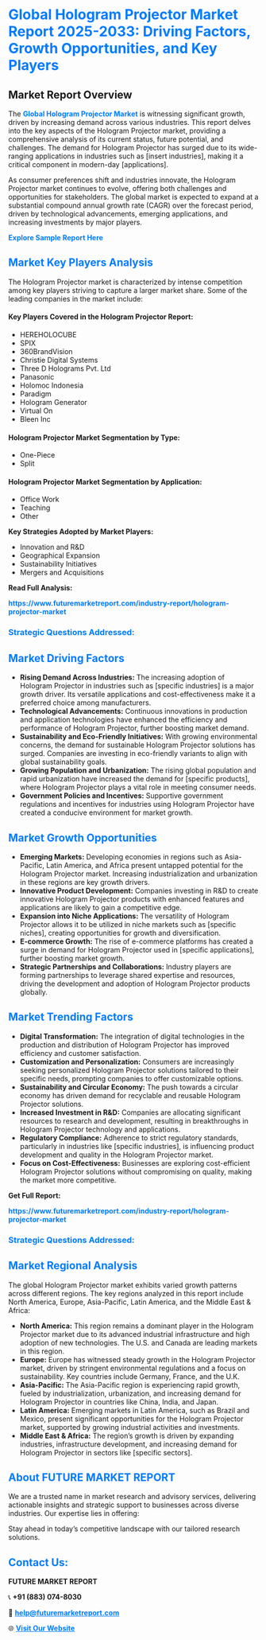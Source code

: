 <h1 style="color: #007BFF;">Global Hologram Projector Market Report 2025-2033: Driving Factors, Growth Opportunities, and Key Players</h1>

<section id="overview">
<h2>Market Report Overview</h2>
<p>The <a href="https://www.futuremarketreport.com/industry-report/hologram-projector-market" style="color: #007BFF; text-decoration: none;"><strong>Global Hologram Projector Market</strong></a> is witnessing significant growth, driven by increasing demand across various industries. This report delves into the key aspects of the Hologram Projector market, providing a comprehensive analysis of its current status, future potential, and challenges. The demand for Hologram Projector has surged due to its wide-ranging applications in industries such as [insert industries], making it a critical component in modern-day [applications].</p>
<p>As consumer preferences shift and industries innovate, the Hologram Projector market continues to evolve, offering both challenges and opportunities for stakeholders. The global market is expected to expand at a substantial compound annual growth rate (CAGR) over the forecast period, driven by technological advancements, emerging applications, and increasing investments by major players.</p>
</section>

<section id="overview">
<p><a href="https://www.futuremarketreport.com/request-sample/reportId=81670" style="color: #007BFF; text-decoration: none;"><strong>Explore Sample Report Here</strong></a></p>
</section>

<section id="key-players">
<h2 style="color: #007BFF;">Market Key Players Analysis</h2>
<p>The Hologram Projector market is characterized by intense competition among key players striving to capture a larger market share. Some of the leading companies in the market include:</p>
<h4>Key Players Covered in the Hologram Projector Report:</h4>
<ul><li>HEREHOLOCUBE</li><li>SPIX</li><li>360BrandVision</li><li>Christie Digital Systems</li><li>Three D Holograms Pvt. Ltd</li><li>Panasonic</li><li>Holomoc Indonesia</li><li>Paradigm</li><li>Hologram Generator</li><li>Virtual On</li><li>Bleen Inc</li></ul>
<h4>Hologram Projector Market Segmentation by Type:</h4>
<ul><li>One-Piece</li><li>Split</li></ul>

<h4>Hologram Projector Market Segmentation by Application:</h4>
<ul><li>Office Work</li><li>Teaching</li><li>Other</li></ul>
<p><strong>Key Strategies Adopted by Market Players:</strong></p>
<ul>
<li>Innovation and R&D</li>
<li>Geographical Expansion</li>
<li>Sustainability Initiatives</li>
<li>Mergers and Acquisitions</li>
</ul>
</section>

<section>
<p><strong>Read Full Analysis: </strong></p><a href="https://www.futuremarketreport.com/industry-report/hologram-projector-market" style="color: #007BFF; text-decoration: none;"><strong>https://www.futuremarketreport.com/industry-report/hologram-projector-market</strong></a>
<h3 style="color: #007BFF;">Strategic Questions Addressed:</h3>
</section>

<section id="driving-factors">
<h2 style="color: #007BFF;">Market Driving Factors</h2>
<ul>
<li><strong>Rising Demand Across Industries:</strong> The increasing adoption of Hologram Projector in industries such as [specific industries] is a major growth driver. Its versatile applications and cost-effectiveness make it a preferred choice among manufacturers.</li>
<li><strong>Technological Advancements:</strong> Continuous innovations in production and application technologies have enhanced the efficiency and performance of Hologram Projector, further boosting market demand.</li>
<li><strong>Sustainability and Eco-Friendly Initiatives:</strong> With growing environmental concerns, the demand for sustainable Hologram Projector solutions has surged. Companies are investing in eco-friendly variants to align with global sustainability goals.</li>
<li><strong>Growing Population and Urbanization:</strong> The rising global population and rapid urbanization have increased the demand for [specific products], where Hologram Projector plays a vital role in meeting consumer needs.</li>
<li><strong>Government Policies and Incentives:</strong> Supportive government regulations and incentives for industries using Hologram Projector have created a conducive environment for market growth.</li>
</ul>
</section>

<section id="growth-opportunities">
<h2 style="color: #007BFF;">Market Growth Opportunities</h2>
<ul>
<li><strong>Emerging Markets:</strong> Developing economies in regions such as Asia-Pacific, Latin America, and Africa present untapped potential for the Hologram Projector market. Increasing industrialization and urbanization in these regions are key growth drivers.</li>
<li><strong>Innovative Product Development:</strong> Companies investing in R&D to create innovative Hologram Projector products with enhanced features and applications are likely to gain a competitive edge.</li>
<li><strong>Expansion into Niche Applications:</strong> The versatility of Hologram Projector allows it to be utilized in niche markets such as [specific niches], creating opportunities for growth and diversification.</li>
<li><strong>E-commerce Growth:</strong> The rise of e-commerce platforms has created a surge in demand for Hologram Projector used in [specific applications], further boosting market growth.</li>
<li><strong>Strategic Partnerships and Collaborations:</strong> Industry players are forming partnerships to leverage shared expertise and resources, driving the development and adoption of Hologram Projector products globally.</li>
</ul>
</section>

<section id="trending-factors">
<h2 style="color: #007BFF;">Market Trending Factors</h2>
<ul>
<li><strong>Digital Transformation:</strong> The integration of digital technologies in the production and distribution of Hologram Projector has improved efficiency and customer satisfaction.</li>
<li><strong>Customization and Personalization:</strong> Consumers are increasingly seeking personalized Hologram Projector solutions tailored to their specific needs, prompting companies to offer customizable options.</li>
<li><strong>Sustainability and Circular Economy:</strong> The push towards a circular economy has driven demand for recyclable and reusable Hologram Projector solutions.</li>
<li><strong>Increased Investment in R&D:</strong> Companies are allocating significant resources to research and development, resulting in breakthroughs in Hologram Projector technology and applications.</li>
<li><strong>Regulatory Compliance:</strong> Adherence to strict regulatory standards, particularly in industries like [specific industries], is influencing product development and quality in the Hologram Projector market.</li>
<li><strong>Focus on Cost-Effectiveness:</strong> Businesses are exploring cost-efficient Hologram Projector solutions without compromising on quality, making the market more competitive.</li>
</ul>
</section>

<section>
<p><strong>Get Full Report: </strong></p><a href="https://www.futuremarketreport.com/industry-report/hologram-projector-market" style="color: #007BFF; text-decoration: none;"><strong>https://www.futuremarketreport.com/industry-report/hologram-projector-market</strong></a>
<h3 style="color: #007BFF;">Strategic Questions Addressed:</h3>
</section>


<section id="regional-analysis">
<h2 style="color: #007BFF;">Market Regional Analysis</h2>
<p>The global Hologram Projector market exhibits varied growth patterns across different regions. The key regions analyzed in this report include North America, Europe, Asia-Pacific, Latin America, and the Middle East & Africa:</p>
<ul>
<li><strong>North America:</strong> This region remains a dominant player in the Hologram Projector market due to its advanced industrial infrastructure and high adoption of new technologies. The U.S. and Canada are leading markets in this region.</li>
<li><strong>Europe:</strong> Europe has witnessed steady growth in the Hologram Projector market, driven by stringent environmental regulations and a focus on sustainability. Key countries include Germany, France, and the U.K.</li>
<li><strong>Asia-Pacific:</strong> The Asia-Pacific region is experiencing rapid growth, fueled by industrialization, urbanization, and increasing demand for Hologram Projector in countries like China, India, and Japan.</li>
<li><strong>Latin America:</strong> Emerging markets in Latin America, such as Brazil and Mexico, present significant opportunities for the Hologram Projector market, supported by growing industrial activities and investments.</li>
<li><strong>Middle East & Africa:</strong> The region’s growth is driven by expanding industries, infrastructure development, and increasing demand for Hologram Projector in sectors like [specific sectors].</li>
</ul>
</section>

<footer>
<h2 style="color: #007BFF;">About FUTURE MARKET REPORT</h2>
<p>We are a trusted name in market research and advisory services, delivering actionable insights and strategic support to businesses across diverse industries. Our expertise lies in offering:</p>

<p>Stay ahead in today’s competitive landscape with our tailored research solutions.</p>

<h2 style="color: #007BFF;">Contact Us:</h2>
<p><strong>FUTURE MARKET REPORT</strong></p>
<p>📞 <strong>+91 (883) 074-8030</strong></p>
<p>📧 <strong><a href="mailto:help@futuremarketreport.com" style="color: #007BFF;">help@futuremarketreport.com</a></strong></p>
<p>🌐 <strong><a href="https://www.futuremarketreport.com/" style="color: #007BFF;">Visit Our Website</a></strong></p>
</footer>